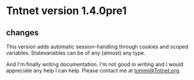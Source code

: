 Tntnet version 1.4.0pre1
========================

changes
-------

This version adds automatic session-handling through cookies and scoped
variables. Statevariables can be of any (almost) any type.


And I'm finally writing documentation. I'm not good in writing and I would
appreciate any help I can help. Please contact me at tommi@Tntnet.org.

